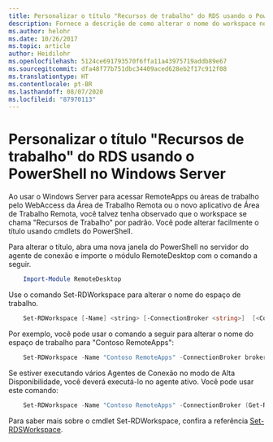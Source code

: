 ```yaml
---
title: Personalizar o título "Recursos de trabalho" do RDS usando o PowerShell no Windows Server
description: Fornece a descrição de como alterar o nome do workspace no Windows Server.
ms.author: helohr
ms.date: 10/26/2017
ms.topic: article
author: Heidilohr
ms.openlocfilehash: 5124ce691793570f6ffa11a43975719addb89e67
ms.sourcegitcommit: dfa48f77b751dbc34409aced628eb2f17c912f08
ms.translationtype: HT
ms.contentlocale: pt-BR
ms.lasthandoff: 08/07/2020
ms.locfileid: "87970113"
---
```

# <a name="customize-the-rds-title-work-resources-using-powershell-on-windows-server"></a>Personalizar o título "Recursos de trabalho" do RDS usando o PowerShell no Windows Server

Ao usar o Windows Server para acessar RemoteApps ou áreas de trabalho pelo WebAccess da Área de Trabalho Remota ou o novo aplicativo de Área de Trabalho Remota, você talvez tenha observado que o workspace se chama &quot;Recursos de Trabalho&quot; por padrão.  Você pode alterar facilmente o título usando cmdlets do PowerShell.

Para alterar o título, abra uma nova janela do PowerShell no servidor do agente de conexão e importe o módulo RemoteDesktop com o comando a seguir.

```powershell
    Import-Module RemoteDesktop
```

Use o comando Set-RDWorkspace para alterar o nome do espaço de trabalho.

```powershell
    Set-RDWorkspace [-Name] <string> [-ConnectionBroker <string>]  [<CommonParameters>]
```

Por exemplo, você pode usar o comando a seguir para alterar o nome do espaço de trabalho para "Contoso RemoteApps":

```powershell
    Set-RDWorkspace -Name "Contoso RemoteApps" -ConnectionBroker broker01.contoso.com
```

Se estiver executando vários Agentes de Conexão no modo de Alta Disponibilidade, você deverá executá-lo no agente ativo. Você pode usar este comando:

```powershell
    Set-RDWorkspace -Name "Contoso RemoteApps" -ConnectionBroker (Get-RDConnectionBrokerHighAvailability).ActiveManagementServer
```

Para saber mais sobre o cmdlet Set-RDWorkspace, confira a referência [Set-RDSWorkspace](/powershell/module/remotedesktop/set-rdworkspace?view=win10-ps).
